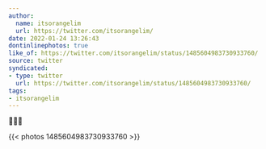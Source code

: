 ```yaml
---
author:
  name: itsorangelim
  url: https://twitter.com/itsorangelim/
date: 2022-01-24 13:26:43
dontinlinephotos: true
like_of: https://twitter.com/itsorangelim/status/1485604983730933760/
source: twitter
syndicated:
- type: twitter
  url: https://twitter.com/itsorangelim/status/1485604983730933760/
tags:
- itsorangelim
---
```


🤣🤣🤣 

{{< photos 1485604983730933760 >}}